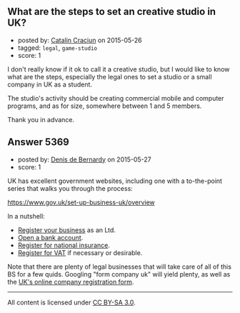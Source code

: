 ## What are the steps to set an creative studio in UK?

- posted by: [Catalin Craciun](https://stackexchange.com/users/3520543/catalin-craciun) on 2015-05-26
- tagged: `legal`, `game-studio`
- score: 1

I don't really know if it ok to call it a creative studio, but I would like to know what are the steps, especially the legal ones to set a studio or a small company in UK as a student.

The studio's activity should be creating commercial mobile and computer programs, and as for size, somewhere between 1 and 5 members.

Thank you in advance.


## Answer 5369

- posted by: [Denis de Bernardy](https://stackexchange.com/users/182468/denis-de-bernardy) on 2015-05-27
- score: 1

UK has excellent government websites, including one with a to-the-point series that walks you through the process:

https://www.gov.uk/set-up-business-uk/overview

In a nutshell:

- [Register your business](https://www.gov.uk/set-up-business-uk/register-your-business-in-the-uk) as an Ltd.
- [Open a bank account](https://www.gov.uk/set-up-business-uk/setting-up-a-bank-account).
- [Register for national insurance](https://www.gov.uk/set-up-business-uk/national-insurance-and-vat).
- [Register for VAT](https://www.gov.uk/set-up-business-uk/national-insurance-and-vat) if necessary or desirable.

Note that there are plenty of legal businesses that will take care of all of this BS for a few quids. Googling "form company uk" will yield plenty, as well as the [UK's online company registration form](https://www.gov.uk/register-a-company-online).



---

All content is licensed under [CC BY-SA 3.0](https://creativecommons.org/licenses/by-sa/3.0/).
